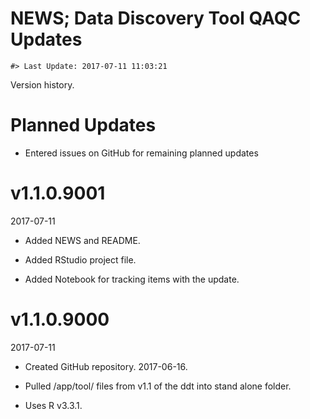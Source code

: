 NEWS; Data Discovery Tool QAQC Updates
================

<!-- NEWS.md is generated from NEWS.Rmd. Please edit that file -->
    #> Last Update: 2017-07-11 11:03:21

Version history.

Planned Updates
===============

-   Entered issues on GitHub for remaining planned updates

v1.1.0.9001
===========

2017-07-11

-   Added NEWS and README.

-   Added RStudio project file.

-   Added Notebook for tracking items with the update.

v1.1.0.9000
===========

2017-07-11

-   Created GitHub repository. 2017-06-16.

-   Pulled /app/tool/ files from v1.1 of the ddt into stand alone folder.

-   Uses R v3.3.1.
